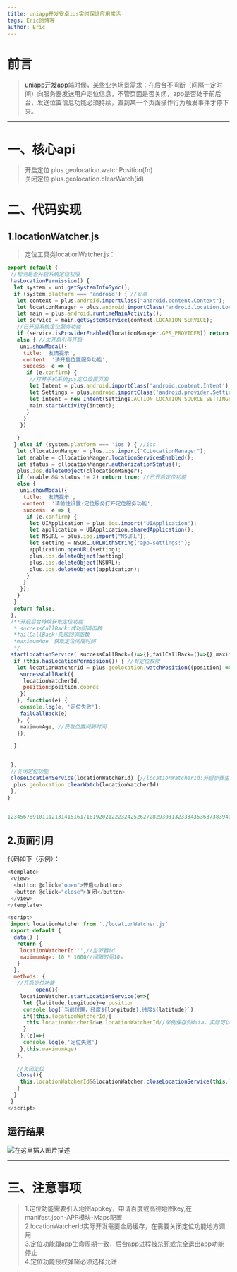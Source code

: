 ```yaml
---
title: uniapp开发安卓ios实时保证应用常活
tags: Eric的博客
author: Eric
---
```



# 前言
>
> [uniapp开发app](https://so.csdn.net/so/search?q=uniapp%E5%BC%80%E5%8F%91app&spm=1001.2101.3001.7020)端时候，某些业务场景需求：在后台不间断（间隔一定时间）向服务器发送用户定位信息，不管页面是否关闭，app是否处于前后台，发送位置信息功能必须持续，直到某一个页面操作行为触发事件才停下来。

* * *

# 一、核心api
>
> 开启定位 plus.geolocation.watchPosition(fn)  
> 关闭定位 plus.geolocation.clearWatch(id)

# 二、代码实现

## 1.locationWatcher.js

> 定位工具类locationWatcher.js：

```js
export default {
 //检测是否开启系统定位权限
 hasLocationPermission() {
  let system = uni.getSystemInfoSync();
  if (system.platform === 'android') { //安卓
   let context = plus.android.importClass("android.content.Context");
   let locationManager = plus.android.importClass("android.location.LocationManager");
   let main = plus.android.runtimeMainActivity();
   let service = main.getSystemService(context.LOCATION_SERVICE);
   //已开启系统定位服务功能
   if (service.isProviderEnabled(locationManager.GPS_PROVIDER)) return true;
   else { //未开启引导开启
    uni.showModal({
     title: '友情提示',
     content: '请开启位置服务功能',
     success: e => {
      if (e.confirm) {
       //打开手机系统gps定位设置页面
       let Intent = plus.android.importClass('android.content.Intent');
       let Settings = plus.android.importClass('android.provider.Settings');
       let intent = new Intent(Settings.ACTION_LOCATION_SOURCE_SETTINGS);
       main.startActivity(intent);
      }
     }
    })

   }
  } else if (system.platform === 'ios') { //ios
   let cllocationManger = plus.ios.import("CLLocationManager");
   let enable = cllocationManger.locationServicesEnabled();
   let status = cllocationManger.authorizationStatus();
   plus.ios.deleteObject(cllocationManger);
   if (enable && status != 2) return true; //已开启定位功能
   else {
    uni.showModal({
     title: '友情提示',
     content: '请前往设置-定位服务打开定位服务功能',
     success: e => {
      if (e.confirm) {
       let UIApplication = plus.ios.import("UIApplication");
       let application = UIApplication.sharedApplication();
       let NSURL = plus.ios.import("NSURL");
       let setting = NSURL.URLWithString("app-settings:");
       application.openURL(setting);
       plus.ios.deleteObject(setting);
       plus.ios.deleteObject(NSURL);
       plus.ios.deleteObject(application);
      }
     }
    });
   }
  }
  return false;
 },
 /**开启后台持续获取定位功能
  * successCallBack:成功回调函数
  *failCallBack:失败回调函数 
  *maximumAge：获取定位间隔时间
  */
 startLocationService( successCallBack=()=>{},failCallBack=()=>{},maximumAge=60*1000) {
  if (this.hasLocationPermission()) { //有定位权限
   let locationWatcherId = plus.geolocation.watchPosition((position) => {
    successCallBack({
     locationWatcherId,
     position:position.coords
    })
   }, function(e) {
    console.log(e, '定位失败');
    failCallBack(e)
   }, {
    maximumAge, //获取位置间隔时间
   });

  }


 },
 //关闭定位功能
 closeLocationService(locationWatcherId) {//locationWatcherId:开启步骤生成的监听器id
  plus.geolocation.clearWatch(locationWatcherId)
 },
}


1234567891011121314151617181920212223242526272829303132333435363738394041424344454647484950515253545556575859606162636465666768697071727374757677787980818283
```

## 2.页面引用

代码如下（示例）：

```js
<template>
 <view>
  <button @click="open">开启</button>
  <button @click="close">关闭</button>
 </view>
</template>

<script>
 import locationWatcher from './locationWatcher.js'
 export default {
  data() {
   return {
    locationWatcherId:'',//监听器id
    maximumAge: 10 * 1000//间隔时间10s
   }
  },
  methods: {
   //开启定位功能
         open(){
    locationWatcher.startLocationService(e=>{
     let {latitude,longitude}=e.position
     console.log(`当前位置，经度${longitude},纬度${latitude}`)
     if(!this.locationWatcherId){
      this.locationWatcherId=e.locationWatcherId//举例保存到data，实际可以缓存到全局
     }
    },(e)=>{
     console.log(e,'定位失败')
    },this.maximumAge)
   },
   
   //关闭定位
   close(){
    this.locationWatcherId&&locationWatcher.closeLocationService(this.locationWatcherId)
   }
  }
 }
</script>
```

## 运行结果

![在这里插入图片描述](https://p3-juejin.byteimg.com/tos-cn-i-k3u1fbpfcp/57bd5762162c452b89ef816e8c3742e7~tplv-k3u1fbpfcp-zoom-1.image)

* * *

# 三、注意事项

> 1.定位功能需要引入地图appkey，申请百度或高德地图key,在manifest.json-APP模块-Maps配置  
> 2.locationWatcherId实际开发需要全局缓存，在需要关闭定位功能地方调用  
> 3.定位功能跟app生命周期一致，后台app进程被杀死或完全退出app功能停止  
> 4.定位功能授权弹窗必须选择允许
